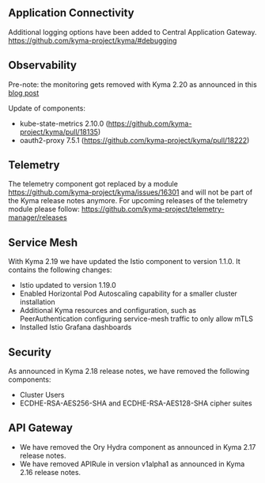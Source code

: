 
## Application Connectivity

Additional logging options have been added to Central Application Gateway.
https://github.com/kyma-project/kyma/#debugging

## Observability

Pre-note: the monitoring gets removed with Kyma 2.20 as announced in this [blog post](https://blogs.sap.com/2023/09/07/removal-of-prometheus-grafana-based-monitoring-in-sap-btp-kyma-runtime/)

Update of components:
 - kube-state-metrics 2.10.0 (https://github.com/kyma-project/kyma/pull/18135)
 - oauth2-proxy 7.5.1 (https://github.com/kyma-project/kyma/pull/18222)

## Telemetry

The telemetry component got replaced by a module https://github.com/kyma-project/kyma/issues/16301 and will not be part of the Kyma release notes anymore. For upcoming releases of the telemetry module please follow: https://github.com/kyma-project/telemetry-manager/releases
	
## Service Mesh

With Kyma 2.19 we have updated the Istio component to version 1.1.0. It contains the following changes:
 - Istio updated to version 1.19.0
 - Enabled Horizontal Pod Autoscaling capability for a smaller cluster installation
 - Additional Kyma resources and configuration, such as PeerAuthentication configuring service-mesh traffic to only allow mTLS
 - Installed Istio Grafana dashboards

## Security

As announced in Kyma 2.18 release notes, we have removed the following components:
 - Cluster Users
 - ECDHE-RSA-AES256-SHA and ECDHE-RSA-AES128-SHA cipher suites

## API Gateway

 - We have removed the Ory Hydra component as announced in Kyma 2.17 release notes.
 - We have removed APIRule in version v1alpha1 as announced in Kyma 2.16 release notes.  
